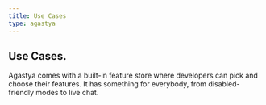 ```yaml
---
title: Use Cases
type: agastya
---
```


<section class="hero pb-5">
	<div class="container">
		<div class="row">
			<div class="col-md-6">
				<h1>Use Cases.</h1>
				<p class="intro-para">Agastya comes with a built-in feature store where developers can pick and choose their features. It has something for everybody, from disabled-friendly modes to live chat.</p>
			</div>
		</div>
	</div>
</section>